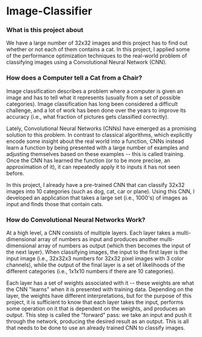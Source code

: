 # Image-Classifier

### What is this project about 

We have a large number of 32x32 images and this project has to find out whether or not each of them contains a cat. In this project, I applied some of the performance optimization techniques to the real-world problem of classifying images using a Convolutional Neural Network (CNN).

### How does a Computer tell a Cat from a Chair?

   Image classification describes a problem where a computer is given an image and has to tell what it represents (usually from a set of possible categories). Image classification has long been considered a difficult challenge, and a lot of work has been done over the years to improve its accuracy (i.e., what fraction of pictures gets classified correctly).

   Lately, Convolutional Neural Networks (CNNs) have emerged as a promising solution to this problem. In contrast to classical algorithms, which explicitly encode some insight about the real world into a function, CNNs instead learn a function by being presented with a large number of examples and adjusting themselves based on these examples -- this is called training. Once the CNN has learned the function (or to be more precise, an approximation of it), it can repeatedly apply it to inputs it has not seen before.
   
   In this project, I already have a pre-trained CNN that can classify 32x32 images into 10 categories (such as dog, cat, car or plane). Using this CNN, I developed an application that takes a large set (i.e., 1000's) of images as input and finds those that contain cats.

### How do Convolutional Neural Networks Work?

At a high level, a CNN consists of multiple layers. Each layer takes a multi-dimensional array of numbers as input and produces another multi-dimensional array of numbers as output (which then becomes the input of the next layer). When classifying images, the input to the first layer is the input image (i.e., 32x32x3 numbers for 32x32 pixel images with 3 color channels), while the output of the final layer is a set of likelihoods of the different categories (i.e., 1x1x10 numbers if there are 10 categories).

Each layer has a set of weights associated with it -- these weights are what the CNN "learns" when it is presented with training data. Depending on the layer, the weights have different interpretations, but for the purpose of this project, it is sufficient to know that each layer takes the input, performs some operation on it that is dependent on the weights, and produces an output. This step is called the "forward" pass: we take an input and push it through the network, producing the desired result as an output. This is all that needs to be done to use an already trained CNN to classify images.

